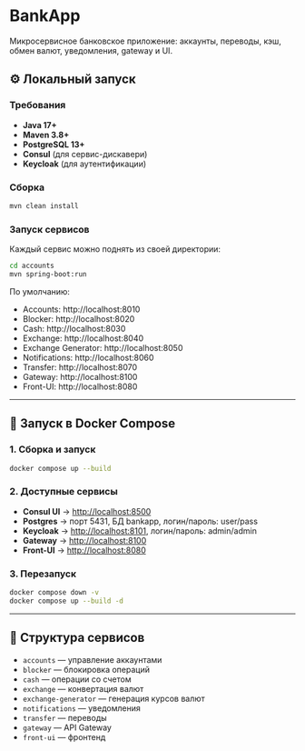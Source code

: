 # BankApp

Микросервисное банковское приложение: аккаунты, переводы, кэш, обмен валют, уведомления, gateway и UI.

## ⚙️ Локальный запуск

### Требования
- **Java 17+**
- **Maven 3.8+**
- **PostgreSQL 13+**
- **Consul** (для сервис-дискавери)
- **Keycloak** (для аутентификации)

### Сборка
```bash
mvn clean install
```

### Запуск сервисов
Каждый сервис можно поднять из своей директории:
```bash
cd accounts
mvn spring-boot:run
```

По умолчанию:
- Accounts: http://localhost:8010
- Blocker: http://localhost:8020
- Cash: http://localhost:8030
- Exchange: http://localhost:8040
- Exchange Generator: http://localhost:8050
- Notifications: http://localhost:8060
- Transfer: http://localhost:8070
- Gateway: http://localhost:8100
- Front-UI: http://localhost:8080

---

## 🐳 Запуск в Docker Compose

### 1. Сборка и запуск
```bash
docker compose up --build
```

### 2. Доступные сервисы
- **Consul UI** → [http://localhost:8500](http://localhost:8500)
- **Postgres** → порт 5431, БД bankapp, логин/пароль: user/pass
- **Keycloak** → [http://localhost:8101](http://localhost:8101), логин/пароль: admin/admin
- **Gateway** → [http://localhost:8100](http://localhost:8100)
- **Front-UI** → [http://localhost:8080](http://localhost:8080)

### 3. Перезапуск
```bash
docker compose down -v
docker compose up --build -d
```

---

## 🧩 Структура сервисов

- `accounts` — управление аккаунтами
- `blocker` — блокировка операций
- `cash` — операции со счетом
- `exchange` — конвертация валют
- `exchange-generator` — генерация курсов валют
- `notifications` — уведомления
- `transfer` — переводы
- `gateway` — API Gateway
- `front-ui` — фронтенд
